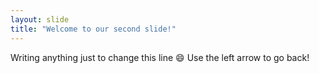 ```yaml
---
layout: slide
title: "Welcome to our second slide!"
---
```

Writing anything just to change this line :smile:
Use the left arrow to go back!
